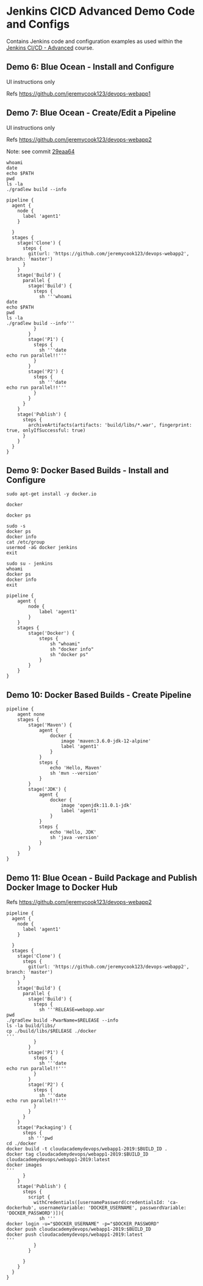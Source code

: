 # Jenkins CICD Advanced Demo Code and Configs

Contains Jenkins code and configuration examples as used within the [Jenkins CI/CD - Advanced](https://cloudacademy.com/course/jenkins-cicd-advanced) course.

## Demo 6: Blue Ocean - Install and Configure

UI instructions only

Refs
https://github.com/jeremycook123/devops-webapp1

## Demo 7: Blue Ocean - Create/Edit a Pipeline

UI instructions only

Refs
https://github.com/jeremycook123/devops-webapp2

Note: see commit [29eaa64](https://github.com/jeremycook123/devops-webapp2/tree/29eaa64fdd4b2a4f06ded4c68dfe0725984e9b03)

```
whoami
date
echo $PATH
pwd
ls -la
./gradlew build --info
```

```
pipeline {
  agent {
    node {
      label 'agent1'
    }

  }
  stages {
    stage('Clone') {
      steps {
        git(url: 'https://github.com/jeremycook123/devops-webapp2', branch: 'master')
      }
    }
    stage('Build') {
      parallel {
        stage('Build') {
          steps {
            sh '''whoami
date
echo $PATH
pwd
ls -la
./gradlew build --info'''
          }
        }
        stage('P1') {
          steps {
            sh '''date
echo run parallel!!'''
          }
        }
        stage('P2') {
          steps {
            sh '''date
echo run parallel!!'''
          }
        }
      }
    }
    stage('Publish') {
      steps {
        archiveArtifacts(artifacts: 'build/libs/*.war', fingerprint: true, onlyIfSuccessful: true)
      }
    }
  }
}
```

## Demo 9: Docker Based Builds - Install and Configure

```
sudo apt-get install -y docker.io
```

```
docker
```

```
docker ps
```

```
sudo -s
docker ps
docker info
cat /etc/group
usermod -aG docker jenkins
exit
```

```
sudo su - jenkins
whoami
docker ps
docker info
exit
```

```
pipeline {
    agent {
        node {
            label 'agent1'
        }
    }
    stages {
        stage('Docker') {
            steps {
                sh "whoami"
                sh "docker info"
                sh "docker ps"
            }
        }
    }
}
```

## Demo 10: Docker Based Builds - Create Pipeline

```
pipeline {
    agent none
    stages {
        stage('Maven') {
            agent {
                docker {
                    image 'maven:3.6.0-jdk-12-alpine'
                    label 'agent1'
                }
            }
            steps {
                echo 'Hello, Maven'
                sh 'mvn --version'
            }
        }
        stage('JDK') {
            agent {
                docker {
                    image 'openjdk:11.0.1-jdk'
                    label 'agent1'
                }
            }
            steps {
                echo 'Hello, JDK'
                sh 'java -version'
            }
        }
    }
}
```

## Demo 11: Blue Ocean - Build Package and Publish Docker Image to Docker Hub

Refs
https://github.com/jeremycook123/devops-webapp2

```
pipeline {
  agent {
    node {
      label 'agent1'
    }

  }
  stages {
    stage('Clone') {
      steps {
        git(url: 'https://github.com/jeremycook123/devops-webapp2', branch: 'master')
      }
    }
    stage('Build') {
      parallel {
        stage('Build') {
          steps {
            sh '''RELEASE=webapp.war
pwd
./gradlew build -PwarName=$RELEASE --info
ls -la build/libs/
cp ./build/libs/$RELEASE ./docker
'''
          }
        }
        stage('P1') {
          steps {
            sh '''date
echo run parallel!!'''
          }
        }
        stage('P2') {
          steps {
            sh '''date
echo run parallel!!'''
          }
        }
      }
    }
    stage('Packaging') {
      steps {
        sh '''pwd
cd ./docker
docker build -t cloudacademydevops/webapp1-2019:$BUILD_ID .
docker tag cloudacademydevops/webapp1-2019:$BUILD_ID cloudacademydevops/webapp1-2019:latest
docker images
'''
      }
    }
    stage('Publish') {
      steps {
        script {
          withCredentials([usernamePassword(credentialsId: 'ca-dockerhub', usernameVariable: 'DOCKER_USERNAME', passwordVariable: 'DOCKER_PASSWORD')]){
            sh '''
docker login -u="$DOCKER_USERNAME" -p="$DOCKER_PASSWORD"
docker push cloudacademydevops/webapp1-2019:$BUILD_ID
docker push cloudacademydevops/webapp1-2019:latest
'''
          }
        }

      }
    }
  }
}
```